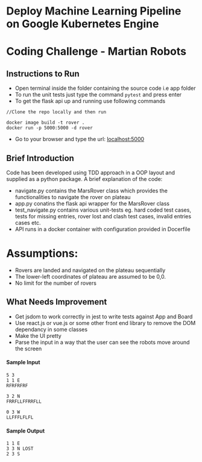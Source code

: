 # Deploy Machine Learning Pipeline on Google Kubernetes Engine
# Coding Challenge - Martian Robots

## Instructions to Run

* Open terminal inside the folder containing the source code i.e app folder
* To run the unit tests just type the command ``` pytest ``` and press enter
* To get the flask api up and running use following commands
```
//Clone the repo locally and then run

docker image build -t rover .
docker run -p 5000:5000 -d rover

```
* Go to your browser and type the url: <localhost:5000>

## Brief Introduction
Code has been developed using TDD approach in a OOP layout and supplied as a python package. 
A brief explanation of the code:
* navigate.py contains the MarsRover class which provides the functionalities to navigate the rover on plateau
* app.py conatins the flask api wrapper for the MarsRover class
* test_navigate.py contains various unit-tests eg. hard coded test cases, tests for missing entries, rover lost and clash test cases, invalid entries cases etc.
* API runs in a docker container with configuration provided in Docerfile
  
# Assumptions:
* Rovers are landed and navigated on the plateau sequentially
* The lower-left coordinates of plateau are assumed to be 0,0.
* No limit for the number of rovers


## What Needs Improvement
* Get jsdom to work correctly in jest to write tests against App and Board
* Use react.js or vue.js or some other front end library to remove the DOM dependancy in some classes
* Make the UI pretty
* Parse the input in a way that the user can see the robots move around the screen



#### Sample Input
```
5 3
1 1 E
RFRFRFRF

3 2 N
FRRFLLFFRRFLL

0 3 W
LLFFFLFLFL
```
#### Sample Output
```
1 1 E
3 3 N LOST
2 3 S
```

